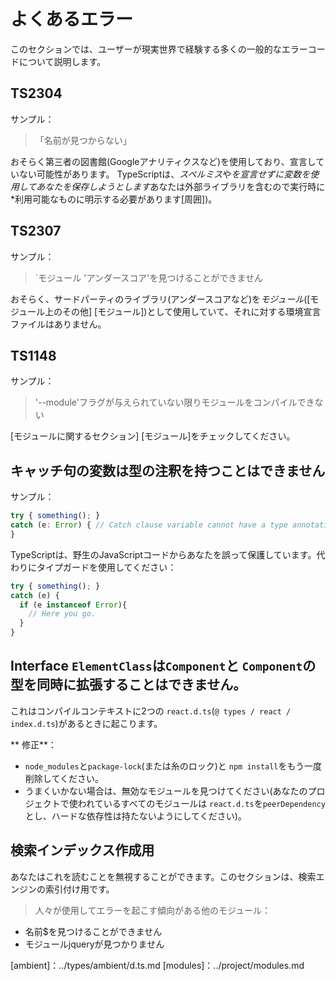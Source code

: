 # よくあるエラー
このセクションでは、ユーザーが現実世界で経験する多くの一般的なエラーコードについて説明します。

## TS2304
サンプル：
> 「名前が見つからない」

おそらく第三者の図書館(Googleアナリティクスなど)を使用しており、宣言していない可能性があります。 TypeScriptは、*スペルミス*や*を宣言せずに変数を使用してあなたを保存しようとします*あなたは外部ライブラリを含むので実行時に*利用可能なものに明示する必要があります[周囲])。

## TS2307
サンプル：
> `モジュール 'アンダースコア'を見つけることができません

おそらく、サードパーティのライブラリ(アンダースコアなど)を*モジュール*([モジュール上のその他] [モジュール])として使用していて、それに対する環境宣言ファイルはありません。

## TS1148
サンプル：
> '--module'フラグが与えられていない限りモジュールをコンパイルできない

[モジュールに関するセクション] [モジュール]をチェックしてください。

## キャッチ句の変数は型の注釈を持つことはできません
サンプル：
```js
try { something(); }
catch (e: Error) { // Catch clause variable cannot have a type annotation
}
```
TypeScriptは、野生のJavaScriptコードからあなたを誤って保護しています。代わりにタイプガードを使用してください：
```js
try { something(); }
catch (e) {
  if (e instanceof Error){
    // Here you go.
  }
}
```

## Interface `ElementClass`は`Component`と `Component`の型を同時に拡張することはできません。
これはコンパイルコンテキストに2つの `react.d.ts`(`@ types / react / index.d.ts`)があるときに起こります。

** 修正**：
* `node_modules`と`package-lock`(または糸のロック)と `npm install`をもう一度削除してください。
* うまくいかない場合は、無効なモジュールを見つけてください(あなたのプロジェクトで使われているすべてのモジュールは `react.d.ts`を`peerDependency`とし、ハードな依存性は持たないようにしてください)。


## 検索インデックス作成用
あなたはこれを読むことを無視することができます。このセクションは、検索エンジンの索引付け用です。

> 人々が使用してエラーを起こす傾向がある他のモジュール：
* 名前$を見つけることができません
* モジュールjqueryが見つかりません

[ambient]：../types/ambient/d.ts.md
[modules]：../project/modules.md
